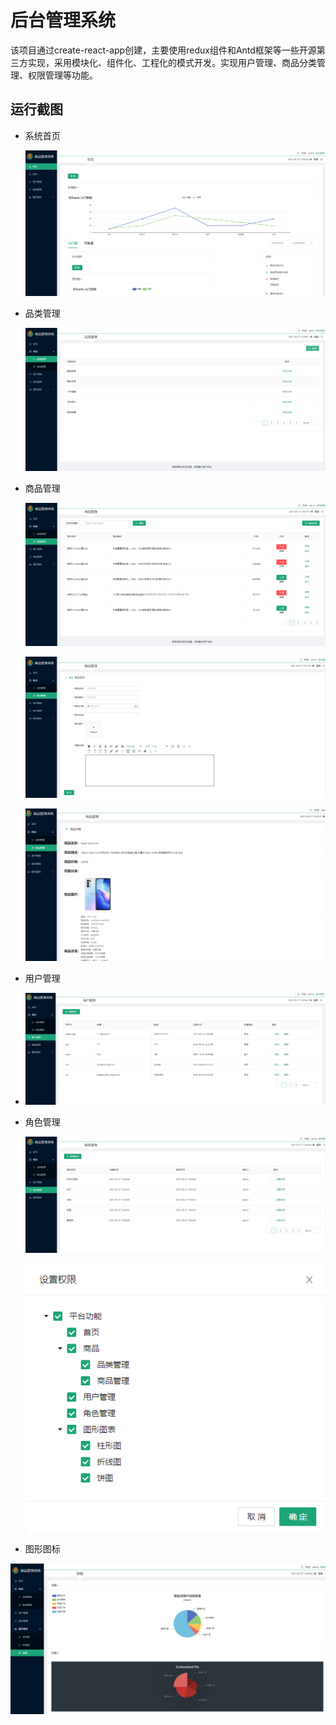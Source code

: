 # 后台管理系统

该项目通过create-react-app创建，主要使用redux组件和Antd框架等一些开源第三方实现，采用模块化、组件化、工程化的模式开发。实现用户管理、商品分类管理、权限管理等功能。

## 运行截图

- 系统首页

  ![image-20210527125700362](https://github.com/xiemin-1122/READMEImgs/blob/main/react_project/image-20210527125700362.png?raw=true)

- 品类管理

  ![image-20210527125951123](https://github.com/xiemin-1122/READMEImgs/blob/main/react_project/image-20210527125951123.png?raw=true)

- 商品管理

  ![image-20210527130126050](https://github.com/xiemin-1122/READMEImgs/blob/main/react_project/image-20210527130126050.png?raw=true)

  ![image-20210527130145652](https://github.com/xiemin-1122/READMEImgs/blob/main/react_project/image-20210527130145652.png?raw=true)

  ![image-20210527130235323](https://github.com/xiemin-1122/READMEImgs/blob/main/react_project/image-20210527130235323.png?raw=true)

- 用户管理

- ![image-20210527130255248](https://github.com/xiemin-1122/READMEImgs/blob/main/react_project/image-20210527130255248.png?raw=true)

- 角色管理

  ![image-20210527130616708](https://github.com/xiemin-1122/READMEImgs/blob/main/react_project/image-20210527130616708.png?raw=true)

  ![image-20210527130627586](https://github.com/xiemin-1122/READMEImgs/blob/main/react_project/image-20210527130627586.png?raw=true)

- 图形图标

![image-20210527130648064](https://github.com/xiemin-1122/READMEImgs/blob/main/react_project/image-20210527130648064.png?raw=true)
